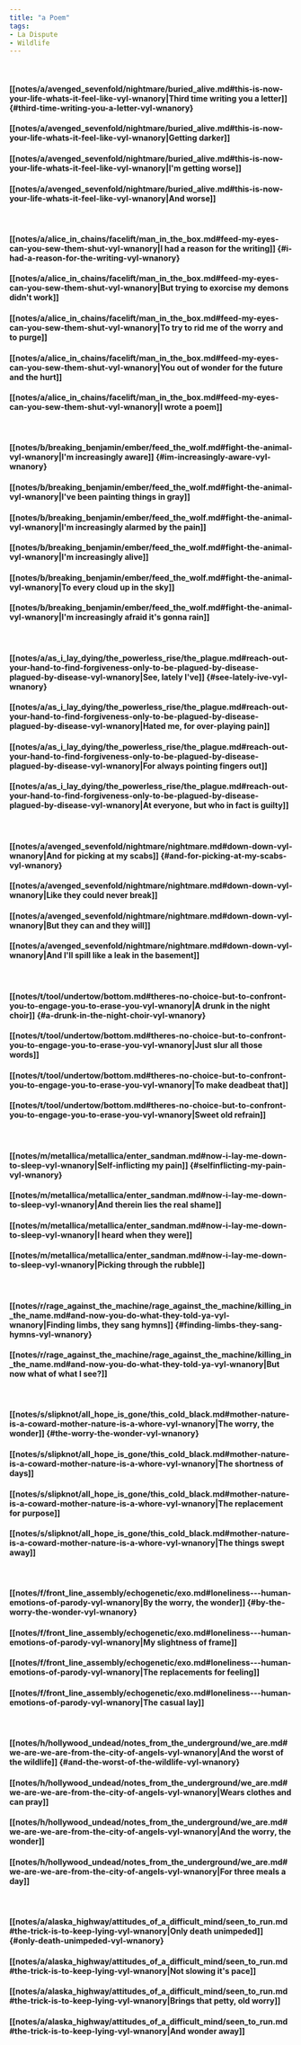 ```yaml
---
title: "a Poem"
tags:
- La Dispute
- Wildlife
---
```

&nbsp;
#### [[notes/a/avenged_sevenfold/nightmare/buried_alive.md#this-is-now-your-life-whats-it-feel-like-vyl-wnanory|Third time writing you a letter]] {#third-time-writing-you-a-letter-vyl-wnanory}
#### [[notes/a/avenged_sevenfold/nightmare/buried_alive.md#this-is-now-your-life-whats-it-feel-like-vyl-wnanory|Getting darker]]
#### [[notes/a/avenged_sevenfold/nightmare/buried_alive.md#this-is-now-your-life-whats-it-feel-like-vyl-wnanory|I'm getting worse]]
#### [[notes/a/avenged_sevenfold/nightmare/buried_alive.md#this-is-now-your-life-whats-it-feel-like-vyl-wnanory|And worse]]
&nbsp;
#### [[notes/a/alice_in_chains/facelift/man_in_the_box.md#feed-my-eyes-can-you-sew-them-shut-vyl-wnanory|I had a reason for the writing]] {#i-had-a-reason-for-the-writing-vyl-wnanory}
#### [[notes/a/alice_in_chains/facelift/man_in_the_box.md#feed-my-eyes-can-you-sew-them-shut-vyl-wnanory|But trying to exorcise my demons didn't work]]
#### [[notes/a/alice_in_chains/facelift/man_in_the_box.md#feed-my-eyes-can-you-sew-them-shut-vyl-wnanory|To try to rid me of the worry and to purge]]
#### [[notes/a/alice_in_chains/facelift/man_in_the_box.md#feed-my-eyes-can-you-sew-them-shut-vyl-wnanory|You out of wonder for the future and the hurt]]
#### [[notes/a/alice_in_chains/facelift/man_in_the_box.md#feed-my-eyes-can-you-sew-them-shut-vyl-wnanory|I wrote a poem]]
&nbsp;
#### [[notes/b/breaking_benjamin/ember/feed_the_wolf.md#fight-the-animal-vyl-wnanory|I'm increasingly aware]] {#im-increasingly-aware-vyl-wnanory}
#### [[notes/b/breaking_benjamin/ember/feed_the_wolf.md#fight-the-animal-vyl-wnanory|I've been painting things in gray]]
#### [[notes/b/breaking_benjamin/ember/feed_the_wolf.md#fight-the-animal-vyl-wnanory|I'm increasingly alarmed by the pain]]
#### [[notes/b/breaking_benjamin/ember/feed_the_wolf.md#fight-the-animal-vyl-wnanory|I'm increasingly alive]]
#### [[notes/b/breaking_benjamin/ember/feed_the_wolf.md#fight-the-animal-vyl-wnanory|To every cloud up in the sky]]
#### [[notes/b/breaking_benjamin/ember/feed_the_wolf.md#fight-the-animal-vyl-wnanory|I'm increasingly afraid it's gonna rain]]
&nbsp;
#### [[notes/a/as_i_lay_dying/the_powerless_rise/the_plague.md#reach-out-your-hand-to-find-forgiveness-only-to-be-plagued-by-disease-plagued-by-disease-vyl-wnanory|See, lately I've]] {#see-lately-ive-vyl-wnanory}
#### [[notes/a/as_i_lay_dying/the_powerless_rise/the_plague.md#reach-out-your-hand-to-find-forgiveness-only-to-be-plagued-by-disease-plagued-by-disease-vyl-wnanory|Hated me, for over-playing pain]]
#### [[notes/a/as_i_lay_dying/the_powerless_rise/the_plague.md#reach-out-your-hand-to-find-forgiveness-only-to-be-plagued-by-disease-plagued-by-disease-vyl-wnanory|For always pointing fingers out]]
#### [[notes/a/as_i_lay_dying/the_powerless_rise/the_plague.md#reach-out-your-hand-to-find-forgiveness-only-to-be-plagued-by-disease-plagued-by-disease-vyl-wnanory|At everyone, but who in fact is guilty]]
&nbsp;
#### [[notes/a/avenged_sevenfold/nightmare/nightmare.md#down-down-vyl-wnanory|And for picking at my scabs]] {#and-for-picking-at-my-scabs-vyl-wnanory}
#### [[notes/a/avenged_sevenfold/nightmare/nightmare.md#down-down-vyl-wnanory|Like they could never break]]
#### [[notes/a/avenged_sevenfold/nightmare/nightmare.md#down-down-vyl-wnanory|But they can and they will]]
#### [[notes/a/avenged_sevenfold/nightmare/nightmare.md#down-down-vyl-wnanory|And I'll spill like a leak in the basement]]
&nbsp;
#### [[notes/t/tool/undertow/bottom.md#theres-no-choice-but-to-confront-you-to-engage-you-to-erase-you-vyl-wnanory|A drunk in the night choir]] {#a-drunk-in-the-night-choir-vyl-wnanory}
#### [[notes/t/tool/undertow/bottom.md#theres-no-choice-but-to-confront-you-to-engage-you-to-erase-you-vyl-wnanory|Just slur all those words]]
#### [[notes/t/tool/undertow/bottom.md#theres-no-choice-but-to-confront-you-to-engage-you-to-erase-you-vyl-wnanory|To make deadbeat that]]
#### [[notes/t/tool/undertow/bottom.md#theres-no-choice-but-to-confront-you-to-engage-you-to-erase-you-vyl-wnanory|Sweet old refrain]]
&nbsp;
#### [[notes/m/metallica/metallica/enter_sandman.md#now-i-lay-me-down-to-sleep-vyl-wnanory|Self-inflicting my pain]] {#selfinflicting-my-pain-vyl-wnanory}
#### [[notes/m/metallica/metallica/enter_sandman.md#now-i-lay-me-down-to-sleep-vyl-wnanory|And therein lies the real shame]]
#### [[notes/m/metallica/metallica/enter_sandman.md#now-i-lay-me-down-to-sleep-vyl-wnanory|I heard when they were]]
#### [[notes/m/metallica/metallica/enter_sandman.md#now-i-lay-me-down-to-sleep-vyl-wnanory|Picking through the rubble]]
&nbsp;
#### [[notes/r/rage_against_the_machine/rage_against_the_machine/killing_in_the_name.md#and-now-you-do-what-they-told-ya-vyl-wnanory|Finding limbs, they sang hymns]] {#finding-limbs-they-sang-hymns-vyl-wnanory}
#### [[notes/r/rage_against_the_machine/rage_against_the_machine/killing_in_the_name.md#and-now-you-do-what-they-told-ya-vyl-wnanory|But now what of what I see?]]
&nbsp;
#### [[notes/s/slipknot/all_hope_is_gone/this_cold_black.md#mother-nature-is-a-coward-mother-nature-is-a-whore-vyl-wnanory|The worry, the wonder]] {#the-worry-the-wonder-vyl-wnanory}
#### [[notes/s/slipknot/all_hope_is_gone/this_cold_black.md#mother-nature-is-a-coward-mother-nature-is-a-whore-vyl-wnanory|The shortness of days]]
#### [[notes/s/slipknot/all_hope_is_gone/this_cold_black.md#mother-nature-is-a-coward-mother-nature-is-a-whore-vyl-wnanory|The replacement for purpose]]
#### [[notes/s/slipknot/all_hope_is_gone/this_cold_black.md#mother-nature-is-a-coward-mother-nature-is-a-whore-vyl-wnanory|The things swept away]]
&nbsp;
#### [[notes/f/front_line_assembly/echogenetic/exo.md#loneliness---human-emotions-of-parody-vyl-wnanory|By the worry, the wonder]] {#by-the-worry-the-wonder-vyl-wnanory}
#### [[notes/f/front_line_assembly/echogenetic/exo.md#loneliness---human-emotions-of-parody-vyl-wnanory|My slightness of frame]]
#### [[notes/f/front_line_assembly/echogenetic/exo.md#loneliness---human-emotions-of-parody-vyl-wnanory|The replacements for feeling]]
#### [[notes/f/front_line_assembly/echogenetic/exo.md#loneliness---human-emotions-of-parody-vyl-wnanory|The casual lay]]
&nbsp;
#### [[notes/h/hollywood_undead/notes_from_the_underground/we_are.md#we-are-we-are-from-the-city-of-angels-vyl-wnanory|And the worst of the wildlife]] {#and-the-worst-of-the-wildlife-vyl-wnanory}
#### [[notes/h/hollywood_undead/notes_from_the_underground/we_are.md#we-are-we-are-from-the-city-of-angels-vyl-wnanory|Wears clothes and can pray]]
#### [[notes/h/hollywood_undead/notes_from_the_underground/we_are.md#we-are-we-are-from-the-city-of-angels-vyl-wnanory|And the worry, the wonder]]
#### [[notes/h/hollywood_undead/notes_from_the_underground/we_are.md#we-are-we-are-from-the-city-of-angels-vyl-wnanory|For three meals a day]]
&nbsp;
#### [[notes/a/alaska_highway/attitudes_of_a_difficult_mind/seen_to_run.md#the-trick-is-to-keep-lying-vyl-wnanory|Only death unimpeded]] {#only-death-unimpeded-vyl-wnanory}
#### [[notes/a/alaska_highway/attitudes_of_a_difficult_mind/seen_to_run.md#the-trick-is-to-keep-lying-vyl-wnanory|Not slowing it's pace]]
#### [[notes/a/alaska_highway/attitudes_of_a_difficult_mind/seen_to_run.md#the-trick-is-to-keep-lying-vyl-wnanory|Brings that petty, old worry]]
#### [[notes/a/alaska_highway/attitudes_of_a_difficult_mind/seen_to_run.md#the-trick-is-to-keep-lying-vyl-wnanory|And wonder away]]
